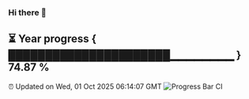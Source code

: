 ### Hi there 👋
⏳ Year progress { ██████████████████████▁▁▁▁▁▁▁▁ } 74.87 %
---
⏰ Updated on Wed, 01 Oct 2025 06:14:07 GMT
![Progress Bar CI](https://github.com/Moyi321/Moyi321/workflows/Progress%20Bar%20CI/badge.svg)
